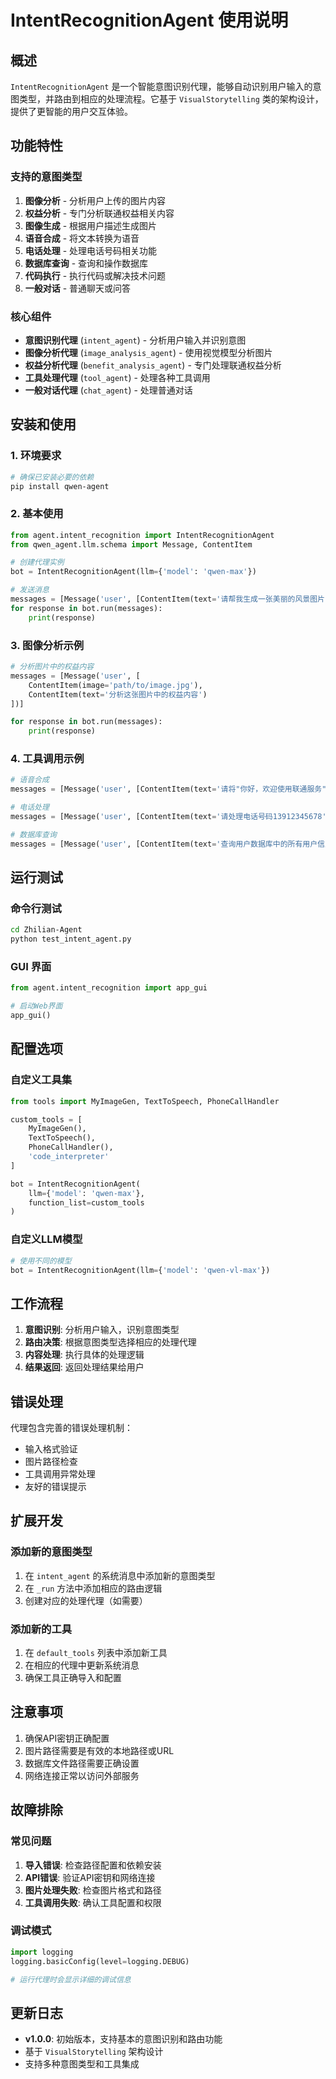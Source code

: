# IntentRecognitionAgent 使用说明

## 概述

`IntentRecognitionAgent` 是一个智能意图识别代理，能够自动识别用户输入的意图类型，并路由到相应的处理流程。它基于 `VisualStorytelling` 类的架构设计，提供了更智能的用户交互体验。

## 功能特性

### 支持的意图类型

1. **图像分析** - 分析用户上传的图片内容
2. **权益分析** - 专门分析联通权益相关内容
3. **图像生成** - 根据用户描述生成图片
4. **语音合成** - 将文本转换为语音
5. **电话处理** - 处理电话号码相关功能
6. **数据库查询** - 查询和操作数据库
7. **代码执行** - 执行代码或解决技术问题
8. **一般对话** - 普通聊天或问答

### 核心组件

- **意图识别代理** (`intent_agent`) - 分析用户输入并识别意图
- **图像分析代理** (`image_analysis_agent`) - 使用视觉模型分析图片
- **权益分析代理** (`benefit_analysis_agent`) - 专门处理联通权益分析
- **工具处理代理** (`tool_agent`) - 处理各种工具调用
- **一般对话代理** (`chat_agent`) - 处理普通对话

## 安装和使用

### 1. 环境要求

```bash
# 确保已安装必要的依赖
pip install qwen-agent
```

### 2. 基本使用

```python
from agent.intent_recognition import IntentRecognitionAgent
from qwen_agent.llm.schema import Message, ContentItem

# 创建代理实例
bot = IntentRecognitionAgent(llm={'model': 'qwen-max'})

# 发送消息
messages = [Message('user', [ContentItem(text='请帮我生成一张美丽的风景图片')])]
for response in bot.run(messages):
    print(response)
```

### 3. 图像分析示例

```python
# 分析图片中的权益内容
messages = [Message('user', [
    ContentItem(image='path/to/image.jpg'),
    ContentItem(text='分析这张图片中的权益内容')
])]

for response in bot.run(messages):
    print(response)
```

### 4. 工具调用示例

```python
# 语音合成
messages = [Message('user', [ContentItem(text='请将"你好，欢迎使用联通服务"转换为语音')])]

# 电话处理
messages = [Message('user', [ContentItem(text='请处理电话号码13912345678')])]

# 数据库查询
messages = [Message('user', [ContentItem(text='查询用户数据库中的所有用户信息')])]
```

## 运行测试

### 命令行测试

```bash
cd Zhilian-Agent
python test_intent_agent.py
```

### GUI 界面

```python
from agent.intent_recognition import app_gui

# 启动Web界面
app_gui()
```

## 配置选项

### 自定义工具集

```python
from tools import MyImageGen, TextToSpeech, PhoneCallHandler

custom_tools = [
    MyImageGen(),
    TextToSpeech(),
    PhoneCallHandler(),
    'code_interpreter'
]

bot = IntentRecognitionAgent(
    llm={'model': 'qwen-max'},
    function_list=custom_tools
)
```

### 自定义LLM模型

```python
# 使用不同的模型
bot = IntentRecognitionAgent(llm={'model': 'qwen-vl-max'})
```

## 工作流程

1. **意图识别**: 分析用户输入，识别意图类型
2. **路由决策**: 根据意图类型选择相应的处理代理
3. **内容处理**: 执行具体的处理逻辑
4. **结果返回**: 返回处理结果给用户

## 错误处理

代理包含完善的错误处理机制：

- 输入格式验证
- 图片路径检查
- 工具调用异常处理
- 友好的错误提示

## 扩展开发

### 添加新的意图类型

1. 在 `intent_agent` 的系统消息中添加新的意图类型
2. 在 `_run` 方法中添加相应的路由逻辑
3. 创建对应的处理代理（如需要）

### 添加新的工具

1. 在 `default_tools` 列表中添加新工具
2. 在相应的代理中更新系统消息
3. 确保工具正确导入和配置

## 注意事项

1. 确保API密钥正确配置
2. 图片路径需要是有效的本地路径或URL
3. 数据库文件路径需要正确设置
4. 网络连接正常以访问外部服务

## 故障排除

### 常见问题

1. **导入错误**: 检查路径配置和依赖安装
2. **API错误**: 验证API密钥和网络连接
3. **图片处理失败**: 检查图片格式和路径
4. **工具调用失败**: 确认工具配置和权限

### 调试模式

```python
import logging
logging.basicConfig(level=logging.DEBUG)

# 运行代理时会显示详细的调试信息
```

## 更新日志

- **v1.0.0**: 初始版本，支持基本的意图识别和路由功能
- 基于 `VisualStorytelling` 架构设计
- 支持多种意图类型和工具集成 